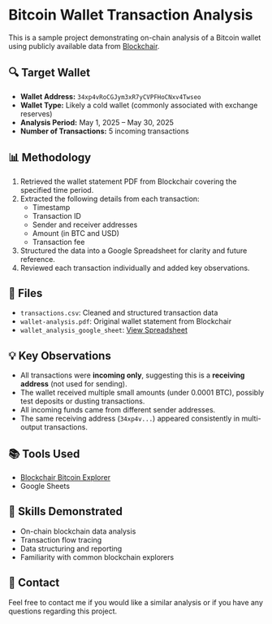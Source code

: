 # Bitcoin Wallet Transaction Analysis

This is a sample project demonstrating on-chain analysis of a Bitcoin wallet using publicly available data from [Blockchair](https://blockchair.com/).

## 🔍 Target Wallet

- **Wallet Address:** `34xp4vRoCGJym3xR7yCVPFHoCNxv4Twseo`
- **Wallet Type:** Likely a cold wallet (commonly associated with exchange reserves)
- **Analysis Period:** May 1, 2025 – May 30, 2025
- **Number of Transactions:** 5 incoming transactions

## 📊 Methodology

1. Retrieved the wallet statement PDF from Blockchair covering the specified time period.
2. Extracted the following details from each transaction:
   - Timestamp
   - Transaction ID
   - Sender and receiver addresses
   - Amount (in BTC and USD)
   - Transaction fee
3. Structured the data into a Google Spreadsheet for clarity and future reference.
4. Reviewed each transaction individually and added key observations.

## 📁 Files

- `transactions.csv`: Cleaned and structured transaction data
- `wallet-analysis.pdf`: Original wallet statement from Blockchair
- `wallet_analysis_google_sheet`: [View Spreadsheet](<INSERT_YOUR_SPREADSHEET_LINK_HERE>)

## 💡 Key Observations

- All transactions were **incoming only**, suggesting this is a **receiving address** (not used for sending).
- The wallet received multiple small amounts (under 0.0001 BTC), possibly test deposits or dusting transactions.
- All incoming funds came from different sender addresses.
- The same receiving address (`34xp4v...`) appeared consistently in multi-output transactions.

## 📚 Tools Used

- [Blockchair Bitcoin Explorer](https://blockchair.com/bitcoin)
- Google Sheets

## 🧠 Skills Demonstrated

- On-chain blockchain data analysis
- Transaction flow tracing
- Data structuring and reporting
- Familiarity with common blockchain explorers

## 📨 Contact

Feel free to contact me if you would like a similar analysis or if you have any questions regarding this project.
